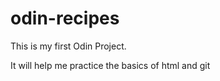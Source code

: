 # odin-recipes

This is my first Odin Project.

It will help me practice the basics of html and git 

<a href="codingForCats.github.io/odin-recipes">